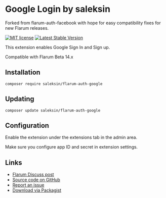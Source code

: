 # Google Login by saleksin

Forked from flarum-auth-facebook with hope for easy compatibility fixes for new Flarum releases.

[![MIT license](https://img.shields.io/badge/license-MIT-blue.svg)](https://github.com/flagrow/byobu/blob/master/LICENSE.md) [![Latest Stable Version](https://img.shields.io/packagist/v/saleksin/flarum-auth-google.svg)](https://packagist.org/packages/saleksin/flarum-auth-google)

This extension enables Google Sign In and Sign up.

Compatible with Flarum Beta 14.x

## Installation

    composer require saleksin/flarum-auth-google

## Updating

    composer update saleksin/flarum-auth-google

## Configuration

Enable the extension under the extensions tab in the admin area.

Make sure you configure app ID and secret in extension settings.

## Links

- [Flarum Discuss post](https://discuss.flarum.org/d/18250-google-login)
- [Source code on GitHub](https://github.com/saleksin/flarum-auth-google)
- [Report an issue](https://github.com/saleksin/flarum-auth-google/issues)
- [Download via Packagist](https://packagist.org/packages/saleksin/flarum-auth-google)
